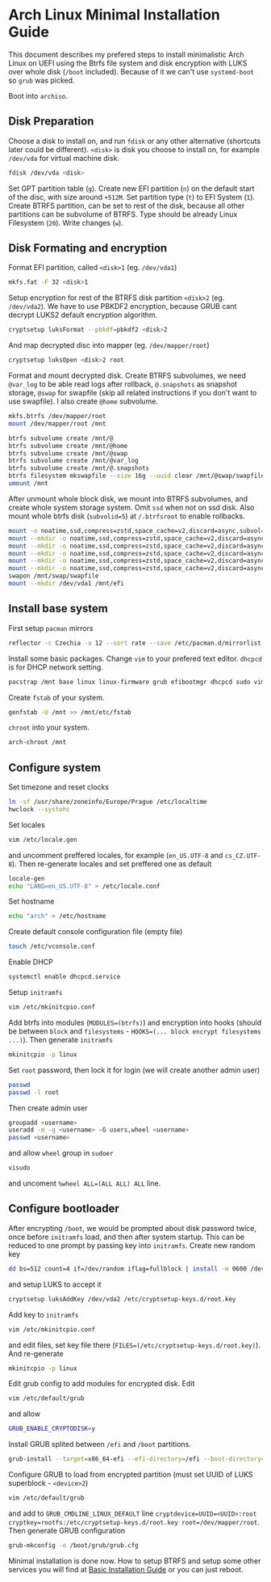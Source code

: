# Arch Linux Minimal Installation Guide

This document describes my prefered steps to install minimalistic Arch Linux on UEFI using the Btrfs file system and disk encryption with LUKS over whole disk (`/boot` included). Because of it we can't use `systemd-boot` so `grub` was picked.

Boot into `archiso`.

## Disk Preparation

Choose a disk to install on, and run `fdisk` or any other alternative (shortcuts later could be different). `<disk>` is disk you choose to install on, for example `/dev/vda` for virtual machine disk.

```bash
fdisk /dev/vda <disk>
```

Set GPT partition table (`g`). Create new EFI partition (`n`) on the default start of the disc, with size around `+512M`. Set partition type (`t`) to EFI System (`1`). Create BTRFS partition, can be set to rest of the disk, because all other partitions can be subvolume of BTRFS. Type should be already Linux Filesystem (`20`). Write changes (`w`).

## Disk Formating and encryption

Format EFI partition, called `<disk>1` (eg. `/dev/vda1`)

```bash
mkfs.fat -F 32 <disk>1
```

Setup encryption for rest of the BTRFS disk partition `<disk>2` (eg. `/dev/vda2`). We have to use PBKDF2 encryption, because GRUB cant decrypt LUKS2 default encryption algorithm.

```bash
cryptsetup luksFormat --pbkdf=pbkdf2 <disk>2
```

And map decrypted disc into mapper (eg. `/dev/mapper/root`)

```bash
cryptsetup luksOpen <disk>2 root
```
Format and mount decrypted disk. Create BTRFS subvolumes, we need `@var_log` to be able read logs after rollback, `@.snapshots` as snapshot storage, `@swap` for swapfile (skip all related instructions if you don't want to use swapfile). I also create `@home` subvolume.

```bash
mkfs.btrfs /dev/mapper/root
mount /dev/mapper/root /mnt

btrfs subvolume create /mnt/@
btrfs subvolume create /mnt/@home
btrfs subvolume create /mnt/@swap
btrfs subvolume create /mnt/@var_log
btrfs subvolume create /mnt/@.snapshots
btrfs filesystem mkswapfile --size 16g --uuid clear /mnt/@swap/swapfile
umount /mnt
```

After unmount whole block disk, we mount into BTRFS subvolumes, and create whole system storage system. Omit `ssd` when not on ssd disk. Also mount whole btrfs disk (`subvolid=5`) at `/.btrfsroot` to enable rollbacks.

```bash
mount -o noatime,ssd,compress=zstd,space_cache=v2,discard=async,subvol=@ /dev/mapper/root /mnt
mount --mkdir -o noatime,ssd,compress=zstd,space_cache=v2,discard=async,subvol=@home /dev/mapper/root /mnt/home
mount --mkdir -o noatime,ssd,compress=zstd,space_cache=v2,discard=async,subvol=@swap /dev/mapper/root /mnt/swap
mount --mkdir -o noatime,ssd,compress=zstd,space_cache=v2,discard=async,subvol=@var_log /dev/mapper/root /mnt/var/log
mount --mkdir -o noatime,ssd,compress=zstd,space_cache=v2,discard=async,subvol=@.snapshots /dev/mapper/root /mnt/.snapshots
mount --mkdir -o noatime,ssd,compress=zstd,space_cache=v2,discard=async,subvolid=5 /dev/mapper/root /mnt/.btrfsroot
swapon /mnt/swap/swapfile
mount --mkdir /dev/vda1 /mnt/efi
```

## Install base system

First setup `pacman` mirrors

```bash
reflector -c Czechia -a 12 --sort rate --save /etc/pacman.d/mirrorlist
```

Install some basic packages. Change `vim` to your prefered text editor. `dhcpcd` is for DHCP network setting.

```bash
pacstrap /mnt base linux linux-firmware grub efibootmgr dhcpcd sudo vim
```

Create `fstab` of your system.

```bash
genfstab -U /mnt >> /mnt/etc/fstab
```

`chroot` into your system.

```bash
arch-chroot /mnt
```

## Configure system

Set timezone and reset clocks

```bash
ln -sf /usr/share/zoneinfo/Europe/Prague /etc/localtime
hwclock --systohc
```

Set locales

```bash
vim /etc/locale.gen
```

and uncomment preffered locales, for example (`en_US.UTF-8` and `cs_CZ.UTF-8`). Then re-generate locales and set preffered one as default

```bash
locale-gen
echo "LANG=en_US.UTF-8" > /etc/locale.conf
```

Set hostname

```bash
echo "arch" > /etc/hostname
```

Create default console configuration file (empty file)

```bash
touch /etc/vconsole.conf
```

Enable DHCP

```bash
systemctl enable dhcpcd.service
```

Setup `initramfs`

```bash
vim /etc/mkinitcpio.conf
```

Add btrfs into modules (`MODULES=(btrfs)`) and encryption into hooks (should be between `block` and `filesystems` - `HOOKS=(... block encrypt filesystems ...)`). Then generate `initramfs`

```bash
mkinitcpio -p linux
```

Set `root` password, then lock it for login (we will create another admin user)

```bash
passwd
passwd -l root
```

Then create admin user

```bash
groupadd <username>
useradd -m -g <username> -G users,wheel <username>
passwd <username>
```

and allow `wheel` group in `sudoer`

```bash
visudo
```

and uncoment `%wheel ALL=(ALL ALL) ALL` line.

## Configure bootloader

After encrypting `/boot`, we would be prompted about disk password twice, once before `initramfs` load, and then after system startup. This can be reduced to one prompt by passing key into `initramfs`. Create new random key

```bash
dd bs=512 count=4 if=/dev/random iflag=fullblock | install -m 0600 /dev/stdin /etc/cryptsetup-keys.d/root.key
```

and setup LUKS to accept it

```bash
cryptsetup luksAddKey /dev/vda2 /etc/cryptsetup-keys.d/root.key
```

Add key to `initramfs`

```bash
vim /etc/mkinitcpio.conf
```

and edit files, set key file there (`FILES=(/etc/cryptsetup-keys.d/root.key)`). And re-generate

```bash
mkinitcpio -p linux
```

Edit grub config to add modules for encrypted disk. Edit

```bash
vim /etc/default/grub
```

and allow

```bash
GRUB_ENABLE_CRYPTODISK=y
```

Install GRUB splited between `/efi` and `/boot`  partitions.

```bash
grub-install --target=x86_64-efi --efi-directory=/efi --boot-directory=/boot --bootloader-id=GRUB --modules=luks /dev/mapper/root
```

Configure GRUB to load from encrypted partition (must set UUID of LUKS superblock - `<device>2`)

```bash
vim /etc/default/grub
```
and add to `GRUB_CMDLINE_LINUX_DEFAULT` line `cryptdevice=UUID=<UUID>:root cryptkey=rootfs:/etc/cryptsetup-keys.d/root.key root=/dev/mapper/root`. Then generate GRUB configuration

```bash
grub-mkconfig -o /boot/grub/grub.cfg
```
Minimal installation is done now. How to setup BTRFS and setup some other services you will find at [Basic Installation Guide](basic-installation.md) or you can just reboot.
